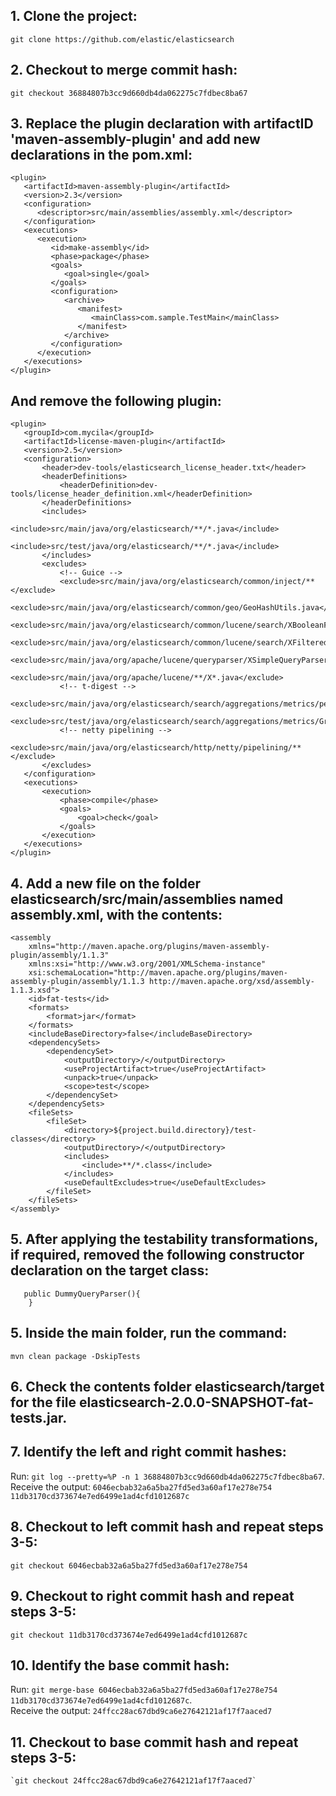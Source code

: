 ## 1. Clone the project:  
   `git clone https://github.com/elastic/elasticsearch`

## 2. Checkout to merge commit hash:  
   `git checkout 36884807b3cc9d660db4da062275c7fdbec8ba67`

## 3. Replace the plugin declaration with artifactID 'maven-assembly-plugin' and add new declarations in the **pom.xml**:

```
<plugin>
   <artifactId>maven-assembly-plugin</artifactId>
   <version>2.3</version>
   <configuration>
      <descriptor>src/main/assemblies/assembly.xml</descriptor>
   </configuration>
   <executions>
      <execution>
         <id>make-assembly</id>
         <phase>package</phase>
         <goals>
            <goal>single</goal>
         </goals>
         <configuration>
            <archive>
               <manifest>
                  <mainClass>com.sample.TestMain</mainClass>
               </manifest>
            </archive>
         </configuration>
      </execution>
   </executions>
</plugin>
```

## And remove the following plugin:
```
<plugin>
   <groupId>com.mycila</groupId>
   <artifactId>license-maven-plugin</artifactId>
   <version>2.5</version>
   <configuration>
       <header>dev-tools/elasticsearch_license_header.txt</header>
       <headerDefinitions>
           <headerDefinition>dev-tools/license_header_definition.xml</headerDefinition>
       </headerDefinitions>
       <includes>
           <include>src/main/java/org/elasticsearch/**/*.java</include>
           <include>src/test/java/org/elasticsearch/**/*.java</include>
       </includes>
       <excludes>
           <!-- Guice -->
           <exclude>src/main/java/org/elasticsearch/common/inject/**</exclude>
           <exclude>src/main/java/org/elasticsearch/common/geo/GeoHashUtils.java</exclude>
           <exclude>src/main/java/org/elasticsearch/common/lucene/search/XBooleanFilter.java</exclude>
           <exclude>src/main/java/org/elasticsearch/common/lucene/search/XFilteredQuery.java</exclude>
           <exclude>src/main/java/org/apache/lucene/queryparser/XSimpleQueryParser.java</exclude>
           <exclude>src/main/java/org/apache/lucene/**/X*.java</exclude>
           <!-- t-digest -->
           <exclude>src/main/java/org/elasticsearch/search/aggregations/metrics/percentiles/tdigest/TDigestState.java</exclude>
           <exclude>src/test/java/org/elasticsearch/search/aggregations/metrics/GroupTree.java</exclude>
           <!-- netty pipelining -->
           <exclude>src/main/java/org/elasticsearch/http/netty/pipelining/**</exclude>
       </excludes>
   </configuration>
   <executions>
       <execution>
           <phase>compile</phase>
           <goals>
               <goal>check</goal>
           </goals>
       </execution>
   </executions>
</plugin>
```

## 4. Add a new file on the folder **elasticsearch/src/main/assemblies** named assembly.xml, with the contents:
```
<assembly
    xmlns="http://maven.apache.org/plugins/maven-assembly-plugin/assembly/1.1.3"
    xmlns:xsi="http://www.w3.org/2001/XMLSchema-instance"
    xsi:schemaLocation="http://maven.apache.org/plugins/maven-assembly-plugin/assembly/1.1.3 http://maven.apache.org/xsd/assembly-1.1.3.xsd">
    <id>fat-tests</id>
    <formats>
        <format>jar</format>
    </formats>
    <includeBaseDirectory>false</includeBaseDirectory>
    <dependencySets>
        <dependencySet>
            <outputDirectory>/</outputDirectory>
            <useProjectArtifact>true</useProjectArtifact>
            <unpack>true</unpack>
            <scope>test</scope>
        </dependencySet>
    </dependencySets>
    <fileSets>
        <fileSet>
            <directory>${project.build.directory}/test-classes</directory>
            <outputDirectory>/</outputDirectory>
            <includes>
                <include>**/*.class</include>
            </includes>
            <useDefaultExcludes>true</useDefaultExcludes>
        </fileSet>
    </fileSets>
</assembly>
```

## 5. After applying the testability transformations, if required, removed the following constructor declaration on the target class:
```    
   public DummyQueryParser(){
    }

```

## 5. Inside the main folder, run the command:
   `mvn clean package -DskipTests`

## 6. Check the contents folder **elasticsearch/target** for the file **elasticsearch-2.0.0-SNAPSHOT-fat-tests.jar**.

## 7. Identify the left and right commit hashes: 
   Run: `git log --pretty=%P -n 1 36884807b3cc9d660db4da062275c7fdbec8ba67`.  
   Receive the output: `6046ecbab32a6a5ba27fd5ed3a60af17e278e754 11db3170cd373674e7ed6499e1ad4cfd1012687c`

## 8. Checkout to left commit hash and repeat steps 3-5:  
   `git checkout 6046ecbab32a6a5ba27fd5ed3a60af17e278e754`

## 9. Checkout to right commit hash and repeat steps 3-5:  
   `git checkout 11db3170cd373674e7ed6499e1ad4cfd1012687c`

## 10. Identify the base commit hash:
   Run: `git merge-base 6046ecbab32a6a5ba27fd5ed3a60af17e278e754 11db3170cd373674e7ed6499e1ad4cfd1012687c`.  
   Receive the output: `24ffcc28ac67dbd9ca6e27642121af17f7aaced7`

## 11. Checkout to base commit hash and repeat steps 3-5:  
    `git checkout 24ffcc28ac67dbd9ca6e27642121af17f7aaced7`
